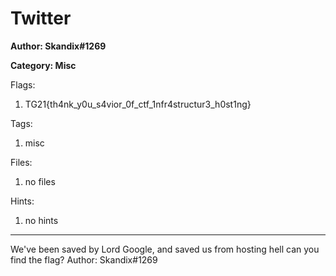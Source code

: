 # Twitter
**Author: Skandix#1269**

**Category: Misc**

Flags:
1. TG21{th4nk_y0u_s4vior_0f_ctf_1nfr4structur3_h0st1ng}


Tags: 
1. misc

Files: 
1. no files

Hints: 
1. no hints


---
We've been saved by Lord Google, and saved us from hosting hell can you find the flag?
Author: Skandix#1269


